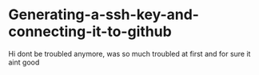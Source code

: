 # Generating-a-ssh-key-and-connecting-it-to-github
Hi dont be troubled anymore, was so much troubled at first and for sure it aint good

